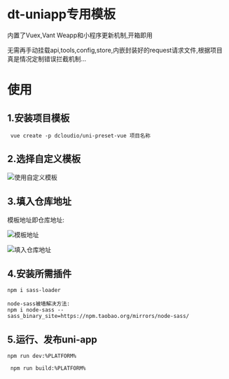 # dt-uniapp专用模板

内置了Vuex,Vant Weapp和小程序更新机制,开箱即用

无需再手动挂载api,tools,config,store,内嵌封装好的request请求文件,根据项目真是情况定制错误拦截机制...

# 使用

## 1.安装项目模板

`` vue create -p dcloudio/uni-preset-vue 项目名称``

## 2.选择自定义模板

![使用自定义模板](https://i.loli.net/2020/06/22/BaJomUEzZqPVCRA.png)

## 3.填入仓库地址

模板地址即仓库地址:

![模板地址](https://i.loli.net/2020/06/22/Sk4Tv3yEHPZX2W5.png)

![填入仓库地址](https://i.loli.net/2020/06/22/9rC32NhUWvujdSA.png)

## 4.安装所需插件

```npm i sass-loader ```

```
node-sass被墙解决方法:
npm i node-sass --sass_binary_site=https://npm.taobao.org/mirrors/node-sass/
```

## 5.运行、发布uni-app

``npm run dev:%PLATFORM%``

`` npm run build:%PLATFORM%``

